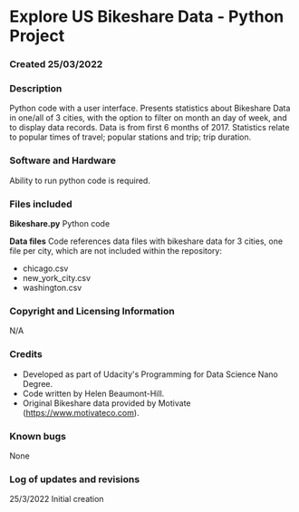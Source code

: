 # Explore US Bikeshare Data - Python Project

### Created 25/03/2022

### Description
Python code with a user interface. Presents statistics about Bikeshare Data in one/all of 3 cities, with the option to filter on month an day of week, and to display data records.
Data is from first 6 months of 2017.
Statistics relate to popular times of travel; popular stations and trip; trip duration.

### Software and Hardware
Ability to run python code is required.

### Files included
**Bikeshare.py**
Python code

**Data files**
Code references data files with bikeshare data for 3 cities, one file per city, which are not included within the repository:
- chicago.csv
- new_york_city.csv
- washington.csv

### Copyright and Licensing Information
N/A

### Credits
- Developed as part of Udacity's Programming for Data Science Nano Degree. 
- Code written by Helen Beaumont-Hill. 
- Original Bikeshare data provided by Motivate (https://www.motivateco.com). 

### Known bugs
None

### Log of updates and revisions
25/3/2022 Initial creation

